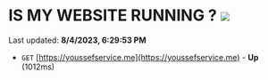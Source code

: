 # IS MY WEBSITE RUNNING ? [![](https://img.shields.io/static/v1?label=Sponsor&message=%E2%9D%A4&logo=GitHub&color=%23fe8e86)](https://github.com/sponsors/<username>)

Last updated: **8/4/2023, 6:29:53 PM**

- `GET` [https://youssefservice.me](https://youssefservice.me) - **Up** (1012ms)
